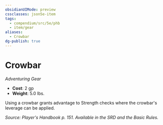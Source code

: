 ```yaml
---
obsidianUIMode: preview
cssclasses: json5e-item
tags:
  - compendium/src/5e/phb
  - item/gear
aliases:
  - Crowbar
dg-publish: true
---
```

# Crowbar
*Adventuring Gear*  

- **Cost**: 2 gp
- **Weight**: 5.0 lbs.

Using a crowbar grants advantage to Strength checks where the crowbar's leverage can be applied.

*Source: Player's Handbook p. 151. Available in the SRD and the Basic Rules.*